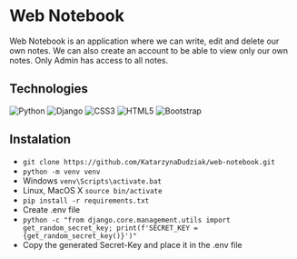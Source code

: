 # Web Notebook

Web Notebook is an application where we can write, edit and delete our own notes. We can also create an account to be able to view only our own notes. Only Admin has access to all notes.


## Technologies
![Python](https://img.shields.io/badge/python-3670A0?style=for-the-badge&logo=python&logoColor=ffdd54) ![Django](https://img.shields.io/badge/django-%23092E20.svg?style=for-the-badge&logo=django&logoColor=white)
![CSS3](https://img.shields.io/badge/css3-%231572B6.svg?style=for-the-badge&logo=css3&logoColor=white)
![HTML5](https://img.shields.io/badge/html5-%23E34F26.svg?style=for-the-badge&logo=html5&logoColor=white) ![Bootstrap](https://img.shields.io/badge/bootstrap-%23563D7C.svg?style=for-the-badge&logo=bootstrap&logoColor=white)


## Instalation
- `git clone https://github.com/KatarzynaDudziak/web-notebook.git`
- `python -m venv venv`
- Windows `venv\Scripts\activate.bat`
- Linux, MacOS X `source bin/activate`
- `pip install -r requirements.txt`
- Create .env file
- `python -c "from django.core.management.utils import get_random_secret_key; print(f'SECRET_KEY = {get_random_secret_key()}')"`
- Copy the generated Secret-Key and place it in the .env file
